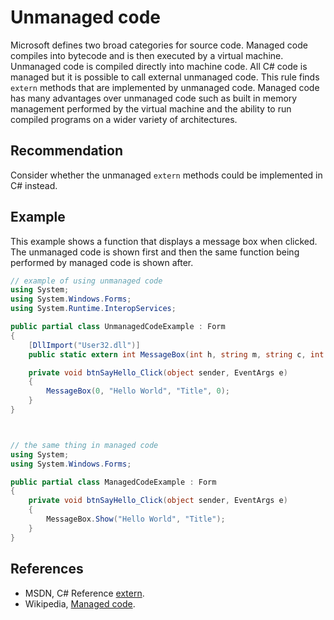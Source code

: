 # Unmanaged code
Microsoft defines two broad categories for source code. Managed code compiles into bytecode and is then executed by a virtual machine. Unmanaged code is compiled directly into machine code. All C\# code is managed but it is possible to call external unmanaged code. This rule finds `extern` methods that are implemented by unmanaged code. Managed code has many advantages over unmanaged code such as built in memory management performed by the virtual machine and the ability to run compiled programs on a wider variety of architectures.


## Recommendation
Consider whether the unmanaged `extern` methods could be implemented in C\# instead.


## Example
This example shows a function that displays a message box when clicked. The unmanaged code is shown first and then the same function being performed by managed code is shown after.


```csharp
// example of using unmanaged code
using System;
using System.Windows.Forms;
using System.Runtime.InteropServices;

public partial class UnmanagedCodeExample : Form
{
    [DllImport("User32.dll")]
    public static extern int MessageBox(int h, string m, string c, int type); // BAD

    private void btnSayHello_Click(object sender, EventArgs e)
    {
        MessageBox(0, "Hello World", "Title", 0);
    }
}



// the same thing in managed code
using System;
using System.Windows.Forms;

public partial class ManagedCodeExample : Form
{
    private void btnSayHello_Click(object sender, EventArgs e)
    {
        MessageBox.Show("Hello World", "Title");
    }
}

```

## References
* MSDN, C\# Reference [extern](http://msdn.microsoft.com/en-us/library/e59b22c5(v=vs.80).aspx).
* Wikipedia, [Managed code](http://en.wikipedia.org/wiki/Managed_code).
